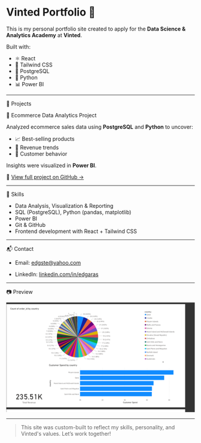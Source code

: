# Vinted Portfolio 🌿

This is my personal portfolio site created to apply for the **Data Science & Analytics Academy** at **Vinted**.

Built with:
- ⚛️ React
- 🎨 Tailwind CSS
- 🐘 PostgreSQL
- 🐍 Python
- 📊 Power BI

---

🚀 Projects

🛒 Ecommerce Data Analytics Project

Analyzed ecommerce sales data using **PostgreSQL** and **Python** to uncover:

- 📈 Best-selling products  
- 💸 Revenue trends  
- 👥 Customer behavior  

Insights were visualized in **Power BI**.

🔗 [View full project on GitHub →]([#](https://github.com/Laysiakas/ecommerce-insights-vinted))

---

💼 Skills

- Data Analysis, Visualization & Reporting  
- SQL (PostgreSQL), Python (pandas, matplotlib)  
- Power BI  
- Git & GitHub  
- Frontend development with React + Tailwind CSS

---

📬 Contact

- Email: edgste@yahoo.com
  
- LinkedIn: [linkedin.com/in/edgaras]([#](https://www.linkedin.com/in/edgaras-steponaitis-146452180/))

---

📷 Preview

![Vinted Portfolio Screenshot](client/public/sc1.png) 

---

> This site was custom-built to reflect my skills, personality, and Vinted's values. Let’s work together!
